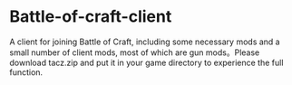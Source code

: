 # Battle-of-craft-client

A client for joining Battle of Craft, including some necessary mods and a small number of client mods, most of which are gun mods。Please download tacz.zip and put it in your game directory to experience the full function.
